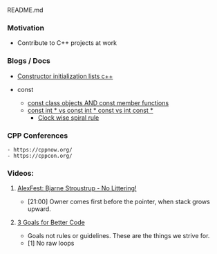README.md

### Motivation
 - Contribute to C++ projects at work

### Blogs / Docs

 - [Constructor initialization lists c++](https://www.cprogramming.com/tutorial/initialization-lists-c++.html)

 - const
    - [const class objects AND const member functions](https://www.learncpp.com/cpp-tutorial/810-const-class-objects-and-member-functions/)
    - [const int * vs const int * const vs int const *](https://stackoverflow.com/questions/1143262/what-is-the-difference-between-const-int-const-int-const-and-int-const)
        - [Clock wise spiral rule](http://c-faq.com/decl/spiral.anderson.html)

### CPP Conferences
    - https://cppnow.org/
    - https://cppcon.org/

### Videos:
    
1. [AlexFest: Bjarne Stroustrup - No Littering!](https://www.youtube.com/watch?v=31rAtVy4UN8)
    - [21:00] Owner comes first before the pointer, when stack grows upward.

2. [3 Goals for Better Code](https://youtu.be/IzNtM038JuI)
    - Goals not rules or guidelines. These are the things we strive for.
    - [1] No raw loops


